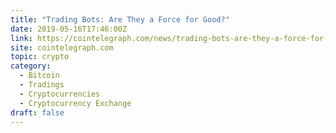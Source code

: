 ```yaml
---
title: "Trading Bots: Are They a Force for Good?"
date: 2019-05-16T17:46:00Z
link: https://cointelegraph.com/news/trading-bots-are-they-a-force-for-good?utm_medium=RSS&utm_source=hune
site: cointelegraph.com
topic: crypto
category:
  - Bitcoin
  - Tradings
  - Cryptocurrencies
  - Cryptocurrency Exchange
draft: false
---
```

